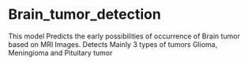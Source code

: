 # Brain_tumor_detection
This model Predicts the early possibilities of occurrence of Brain tumor based on MRI Images. Detects Mainly 3 types of tumors Glioma, Meningioma and Pituitary tumor
